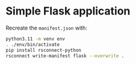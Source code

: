 # Simple Flask application

Recreate the `manifest.json` with:

```bash
python3.11 -m venv env
. ./env/bin/activate
pip install rsconnect-python
rsconnect write-manifest flask --overwrite .
```
